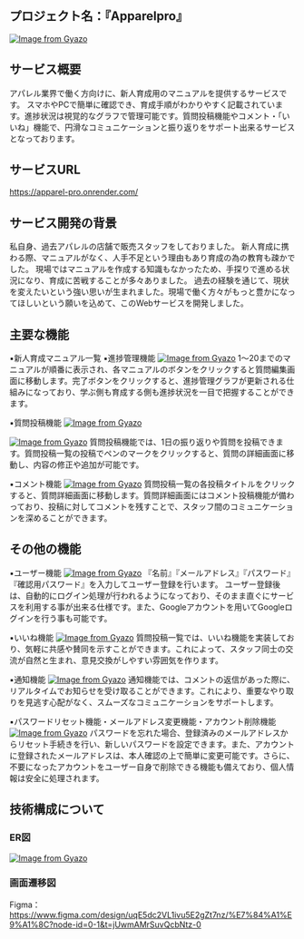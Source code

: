プロジェクト名：『Apparelpro』
---

[![Image from Gyazo](https://i.gyazo.com/142233a92ae32c213a4a41ae2786fe0b.jpg)](https://gyazo.com/142233a92ae32c213a4a41ae2786fe0b)

サービス概要
---
アパレル業界で働く方向けに、新人育成用のマニュアルを提供するサービスです。
スマホやPCで簡単に確認でき、育成手順がわかりやすく記載されています。進捗状況は視覚的なグラフで管理可能です。質問投稿機能やコメント・「いいね」機能で、円滑なコミュニケーションと振り返りをサポート出来るサービスとなっております。

サービスURL 
---
https://apparel-pro.onrender.com/

サービス開発の背景
---
私自身、過去アパレルの店舗で販売スタッフをしておりました。
新人育成に携わる際、マニュアルがなく、人手不足という理由もあり育成の為の教育も疎かでした。
現場ではマニュアルを作成する知識もなかったため、手探りで進める状況になり、育成に苦戦することが多々ありました。
過去の経験を通じて、現状を変えたいという強い思いが生まれました。現場で働く方々がもっと豊かになってほしいという願いを込めて、このWebサービスを開発しました。

主要な機能
---
▪️新人育成マニュアル一覧
▪️進捗管理機能
[![Image from Gyazo](https://i.gyazo.com/ae982a2a2603090765333b95c5edfec5.gif)](https://gyazo.com/ae982a2a2603090765333b95c5edfec5)
1〜20までのマニュアルが順番に表示され、各マニュアルのボタンをクリックすると質問編集画面に移動します。完了ボタンをクリックすると、進捗管理グラフが更新される仕組みになっており、学ぶ側も育成する側も進捗状況を一目で把握することができます。

▪️質問投稿機能
[![Image from Gyazo](https://i.gyazo.com/26c05e7032a355737b2864f5df1c8ecf.gif)](https://gyazo.com/26c05e7032a355737b2864f5df1c8ecf)

[![Image from Gyazo](https://i.gyazo.com/9cabae1689cc88683b447e0604723928.gif)](https://gyazo.com/9cabae1689cc88683b447e0604723928)
質問投稿機能では、1日の振り返りや質問を投稿できます。質問投稿一覧の投稿でペンのマークをクリックすると、質問の詳細画面に移動し、内容の修正や追加が可能です。

▪️コメント機能
[![Image from Gyazo](https://i.gyazo.com/acb45bf1789715a94e52bed5f86cb1ef.gif)](https://gyazo.com/acb45bf1789715a94e52bed5f86cb1ef)
質問投稿一覧の各投稿タイトルをクリックすると、質問詳細画面に移動します。質問詳細画面にはコメント投稿機能が備わっており、投稿に対してコメントを残すことで、スタッフ間のコミュニケーションを深めることができます。

その他の機能
---
▪️ユーザー機能
[![Image from Gyazo](https://i.gyazo.com/9eff518db1d3ea9f643f79eecba544bd.gif)](https://gyazo.com/9eff518db1d3ea9f643f79eecba544bd)
『名前』『メールアドレス』『パスワード』『確認用パスワード』を入力してユーザー登録を行います。
ユーザー登録後は、自動的にログイン処理が行われるようになっており、そのまま直ぐにサービスを利用する事が出来る仕様です。また、Googleアカウントを用いてGoogleログインを行う事も可能です。

▪️いいね機能
[![Image from Gyazo](https://i.gyazo.com/a054ad55972188a1fb78cf402df59bee.gif)](https://gyazo.com/a054ad55972188a1fb78cf402df59bee)
質問投稿一覧では、いいね機能を実装しており、気軽に共感や賛同を示すことができます。これによって、スタッフ同士の交流が自然と生まれ、意見交換がしやすい雰囲気を作ります。

▪️通知機能
[![Image from Gyazo](https://i.gyazo.com/b826e59112db17df956a10b7ba69640c.gif)](https://gyazo.com/b826e59112db17df956a10b7ba69640c)
通知機能では、コメントの返信があった際に、リアルタイムでお知らせを受け取ることができます。これにより、重要なやり取りを見逃す心配がなく、スムーズなコミュニケーションをサポートします。

▪️パスワードリセット機能・メールアドレス変更機能・アカウント削除機能
[![Image from Gyazo](https://i.gyazo.com/df27426ff062eab27c0a0f205d7592fb.gif)](https://gyazo.com/df27426ff062eab27c0a0f205d7592fb)
パスワードを忘れた場合、登録済みのメールアドレスからリセット手続きを行い、新しいパスワードを設定できます。また、アカウントに登録されたメールアドレスは、本人確認の上で簡単に変更可能です。さらに、不要になったアカウントをユーザー自身で削除できる機能も備えており、個人情報は安全に処理されます。

 技術構成について
---


### ER図
[![Image from Gyazo](https://i.gyazo.com/8aeb141fdf7bf916c98d0142d2026fe4.png)](https://gyazo.com/8aeb141fdf7bf916c98d0142d2026fe4)

### 画面遷移図
Figma：https://www.figma.com/design/uqE5dc2VL1ivu5E2gZt7nz/%E7%84%A1%E9%A1%8C?node-id=0-1&t=jUwmAMrSuvQcbNtz-0
